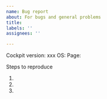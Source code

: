 ```yaml
---
name: Bug report
about: For bugs and general problems
title:
labels: ''
assignees: ''

---
```


Cockpit version: xxx
OS:
Page: <!--- If applicable, for instance "Network", "Storage", etc... -->

<!--- Issue description -->

<!---
Please help us out by explaining how to reproduce it.

Relevant parts of the system log are also useful:
`journalctl --since -10m` if the issue happened in the last 10 minutes
`journalctl -u cockpit -u <unit>` if you know which unit it concerns
-->

Steps to reproduce

1.
2.
3.

<!--- In case the issue is clearly visible, screenshots are very helpful -->
